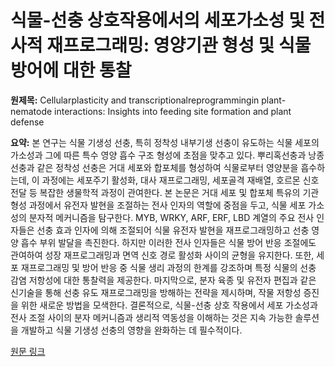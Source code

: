 # 식물-선충 상호작용에서의 세포가소성 및 전사적 재프로그래밍: 영양기관 형성 및 식물 방어에 대한 통찰

**원제목:** Cellularplasticity and transcriptionalreprogrammingin plant-nematode interactions: Insights into feeding site formation and plant defense

**요약:** 본 연구는 식물 기생성 선충, 특히 정착성 내부기생 선충이 유도하는 식물 세포의 가소성과 그에 따른 특수 영양 흡수 구조 형성에 초점을 맞추고 있다.  뿌리혹선충과 낭종선충과 같은 정착성 선충은 거대 세포와 합포체를 형성하여 식물로부터 영양분을 흡수하는데, 이 과정에는 세포주기 활성화, 대사 재프로그래밍, 세포골격 재배열, 호르몬 신호 전달 등 복잡한 생물학적 과정이 관여한다.  본 논문은 거대 세포 및 합포체 특유의 기관 형성 과정에서 유전자 발현을 조절하는 전사 인자의 역할에 중점을 두고, 식물 세포 가소성의 분자적 메커니즘을 탐구한다.  MYB, WRKY, ARF, ERF, LBD 계열의 주요 전사 인자들은 선충 효과 인자에 의해 조절되어 식물 유전자 발현을 재프로그래밍하고 선충 영양 흡수 부위 발달을 촉진한다.  하지만 이러한 전사 인자들은 식물 방어 반응 조절에도 관여하여 성장 재프로그래밍과 면역 신호 경로 활성화 사이의 균형을 유지한다.  또한, 세포 재프로그래밍 및 방어 반응 중 식물 생리 과정의 한계를 강조하며 특정 식물의 선충 감염 저항성에 대한 통찰력을 제공한다.  마지막으로, 분자 육종 및 유전자 편집과 같은 신기술을 통해 선충 유도 재프로그래밍을 방해하는 전략을 제시하며, 작물 저항성 증진을 위한 새로운 방법을 모색한다.  결론적으로, 식물-선충 상호 작용에서 세포 가소성과 전사 조절 사이의 분자 메커니즘과 생리적 역동성을 이해하는 것은 지속 가능한 솔루션을 개발하고 식물 기생성 선충의 영향을 완화하는 데 필수적이다.

[원문 링크](https://link.springer.com/article/10.1007/s44297-025-00056-1)
